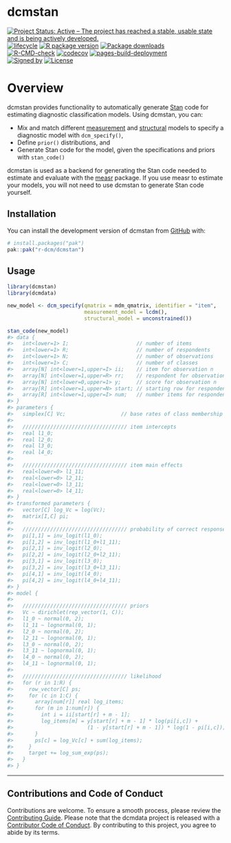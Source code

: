 
<!-- README.md is generated from README.Rmd. Please edit that file -->

# dcmstan

<!-- badges: start -->

[![Project Status: Active – The project has reached a stable, usable
state and is being actively
developed.](https://www.repostatus.org/badges/latest/active.svg)](https://www.repostatus.org/#active)
[![lifecycle](https://img.shields.io/badge/lifecycle-stable-brightgreen.svg)](https://lifecycle.r-lib.org/articles/stages.html)
[![R package
version](https://www.r-pkg.org/badges/version/dcmstan)](https://cran.r-project.org/package=dcmstan)
[![Package
downloads](https://cranlogs.r-pkg.org/badges/grand-total/dcmstan)](https://cran.r-project.org/package=dcmstan)</br>
[![R-CMD-check](https://github.com/r-dcm/dcmstan/actions/workflows/R-CMD-check.yaml/badge.svg)](https://github.com/r-dcm/dcmstan/actions/workflows/R-CMD-check.yaml)
[![codecov](https://codecov.io/gh/r-dcm/dcmstan/graph/badge.svg?token=D6qTsKTROZ)](https://codecov.io/gh/r-dcm/dcmstan)
[![pages-build-deployment](https://github.com/r-dcm/dcmstan/actions/workflows/pages/pages-build-deployment/badge.svg)](https://github.com/r-dcm/dcmstan/actions/workflows/pages/pages-build-deployment)</br>
[![Signed
by](https://img.shields.io/badge/Keybase-Verified-brightgreen.svg)](https://keybase.io/wjakethompson)
[![License](https://img.shields.io/badge/License-MIT-blue.svg)](https://opensource.org/license/mit)
<!-- badges: end -->

# Overview

dcmstan provides functionality to automatically generate
[Stan](https://mc-stan.org) code for estimating diagnostic
classification models. Using dcmstan, you can:

- Mix and match different
  [measurement](https://dcmstan.r-dcm.org/reference/measurement-model)
  and [structural](https://dcmstan.r-dcm.org/reference/structural-model)
  models to specify a diagnostic model with `dcm_specify()`,
- Define `prior()` distributions, and
- Generate Stan code for the model, given the specifications and priors
  with `stan_code()`

dcmstan is used as a backend for generating the Stan code needed to
estimate and evaluate with the [measr](https://measr.info) package. If
you use measr to estimate your models, you will not need to use dcmstan
to generate Stan code yourself.

## Installation

You can install the development version of dcmstan from
[GitHub](https://github.com/) with:

``` r
# install.packages("pak")
pak::pak("r-dcm/dcmstan")
```

## Usage

``` r
library(dcmstan)
library(dcmdata)

new_model <- dcm_specify(qmatrix = mdm_qmatrix, identifier = "item",
                         measurement_model = lcdm(),
                         structural_model = unconstrained())

stan_code(new_model)
#> data {
#>   int<lower=1> I;                      // number of items
#>   int<lower=1> R;                      // number of respondents
#>   int<lower=1> N;                      // number of observations
#>   int<lower=1> C;                      // number of classes
#>   array[N] int<lower=1,upper=I> ii;    // item for observation n
#>   array[N] int<lower=1,upper=R> rr;    // respondent for observation n
#>   array[N] int<lower=0,upper=1> y;     // score for observation n
#>   array[R] int<lower=1,upper=N> start; // starting row for respondent R
#>   array[R] int<lower=1,upper=I> num;   // number items for respondent R
#> }
#> parameters {
#>   simplex[C] Vc;                  // base rates of class membership
#> 
#>   ////////////////////////////////// item intercepts
#>   real l1_0;
#>   real l2_0;
#>   real l3_0;
#>   real l4_0;
#> 
#>   ////////////////////////////////// item main effects
#>   real<lower=0> l1_11;
#>   real<lower=0> l2_11;
#>   real<lower=0> l3_11;
#>   real<lower=0> l4_11;
#> }
#> transformed parameters {
#>   vector[C] log_Vc = log(Vc);
#>   matrix[I,C] pi;
#> 
#>   ////////////////////////////////// probability of correct response
#>   pi[1,1] = inv_logit(l1_0);
#>   pi[1,2] = inv_logit(l1_0+l1_11);
#>   pi[2,1] = inv_logit(l2_0);
#>   pi[2,2] = inv_logit(l2_0+l2_11);
#>   pi[3,1] = inv_logit(l3_0);
#>   pi[3,2] = inv_logit(l3_0+l3_11);
#>   pi[4,1] = inv_logit(l4_0);
#>   pi[4,2] = inv_logit(l4_0+l4_11);
#> }
#> model {
#> 
#>   ////////////////////////////////// priors
#>   Vc ~ dirichlet(rep_vector(1, C));
#>   l1_0 ~ normal(0, 2);
#>   l1_11 ~ lognormal(0, 1);
#>   l2_0 ~ normal(0, 2);
#>   l2_11 ~ lognormal(0, 1);
#>   l3_0 ~ normal(0, 2);
#>   l3_11 ~ lognormal(0, 1);
#>   l4_0 ~ normal(0, 2);
#>   l4_11 ~ lognormal(0, 1);
#> 
#>   ////////////////////////////////// likelihood
#>   for (r in 1:R) {
#>     row_vector[C] ps;
#>     for (c in 1:C) {
#>       array[num[r]] real log_items;
#>       for (m in 1:num[r]) {
#>         int i = ii[start[r] + m - 1];
#>         log_items[m] = y[start[r] + m - 1] * log(pi[i,c]) +
#>                        (1 - y[start[r] + m - 1]) * log(1 - pi[i,c]);
#>       }
#>       ps[c] = log_Vc[c] + sum(log_items);
#>     }
#>     target += log_sum_exp(ps);
#>   }
#> }
```

------------------------------------------------------------------------

## Contributions and Code of Conduct

Contributions are welcome. To ensure a smooth process, please review the
[Contributing Guide](https://dcmstan.r-dcm.org/CONTRIBUTING.html).
Please note that the dcmdata project is released with a [Contributor
Code of Conduct](https://dcmstan.r-dcm.org/CODE_OF_CONDUCT.html). By
contributing to this project, you agree to abide by its terms.
